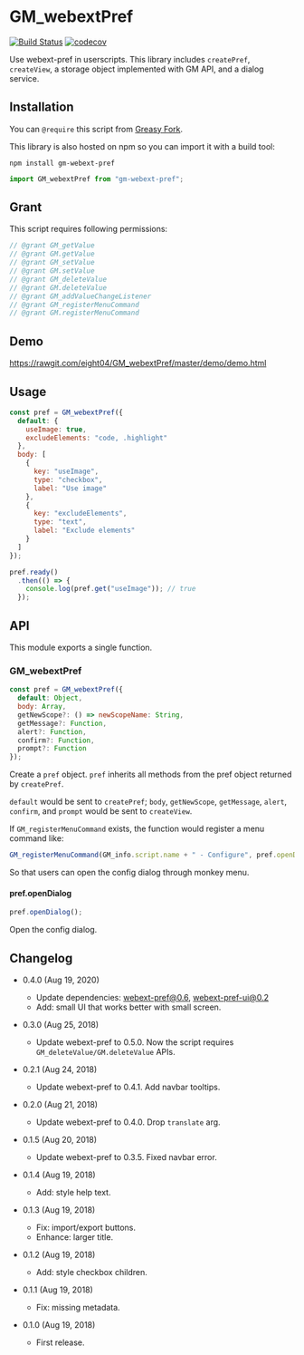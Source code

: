 GM_webextPref
=============

[![Build Status](https://travis-ci.com/eight04/GM_webextPref.svg?branch=master)](https://travis-ci.com/eight04/GM_webextPref)
[![codecov](https://codecov.io/gh/eight04/GM_webextPref/branch/master/graph/badge.svg)](https://codecov.io/gh/eight04/GM_webextPref)

Use webext-pref in userscripts. This library includes `createPref`, `createView`, a storage object implemented with GM API, and a dialog service.

Installation
------------

You can `@require` this script from [Greasy Fork](https://greasyfork.org/zh-TW/scripts/371339-gm-webextpref).

This library is also hosted on npm so you can import it with a build tool:

```
npm install gm-webext-pref
```

```js
import GM_webextPref from "gm-webext-pref";
```

Grant
-----

This script requires following permissions:

<!--$inline.start("cmd:userscript-meta \\| node filter-grant.mjs|trim|markdown:codeblock,js")-->
```js
// @grant GM_getValue
// @grant GM.getValue
// @grant GM_setValue
// @grant GM.setValue
// @grant GM_deleteValue
// @grant GM.deleteValue
// @grant GM_addValueChangeListener
// @grant GM_registerMenuCommand
// @grant GM.registerMenuCommand
```
<!--$inline.end-->

Demo
----

https://rawgit.com/eight04/GM_webextPref/master/demo/demo.html

Usage
-----

```js
const pref = GM_webextPref({
  default: {
    useImage: true,
    excludeElements: "code, .highlight"
  },
  body: [
    {
      key: "useImage",
      type: "checkbox",
      label: "Use image"
    },
    {
      key: "excludeElements",
      type: "text",
      label: "Exclude elements"
    }
  ]
});

pref.ready()
  .then(() => {
    console.log(pref.get("useImage")); // true
  });
```
  
API
----

This module exports a single function.

### GM_webextPref

```js
const pref = GM_webextPref({
  default: Object,
  body: Array,
  getNewScope?: () => newScopeName: String,
  getMessage?: Function,
  alert?: Function,
  confirm?: Function,
  prompt?: Function
});
```

Create a `pref` object. `pref` inherits all methods from the pref object returned by `createPref`.

`default` would be sent to `createPref`; `body`, `getNewScope`, `getMessage`, `alert`, `confirm`, and `prompt` would be sent to `createView`.

If `GM_registerMenuCommand` exists, the function would register a menu command like:

```js
GM_registerMenuCommand(GM_info.script.name + " - Configure", pref.openDialog);
```

So that users can open the config dialog through monkey menu.

#### pref.openDialog

```js
pref.openDialog();
```

Open the config dialog.

Changelog
---------

* 0.4.0 (Aug 19, 2020)

  - Update dependencies: webext-pref@0.6, webext-pref-ui@0.2
  - Add: small UI that works better with small screen.

* 0.3.0 (Aug 25, 2018)

  - Update webext-pref to 0.5.0. Now the script requires `GM_deleteValue/GM.deleteValue` APIs.

* 0.2.1 (Aug 24, 2018)

  - Update webext-pref to 0.4.1. Add navbar tooltips.

* 0.2.0 (Aug 21, 2018)

  - Update webext-pref to 0.4.0. Drop `translate` arg.

* 0.1.5 (Aug 20, 2018)

  - Update webext-pref to 0.3.5. Fixed navbar error.

* 0.1.4 (Aug 19, 2018)

  - Add: style help text.

* 0.1.3 (Aug 19, 2018)

  - Fix: import/export buttons.
  - Enhance: larger title.

* 0.1.2 (Aug 19, 2018)

  - Add: style checkbox children.

* 0.1.1 (Aug 19, 2018)

  - Fix: missing metadata.

* 0.1.0 (Aug 19, 2018)

  - First release.
